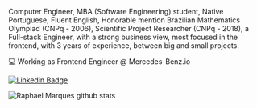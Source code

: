 Computer Engineer, MBA (Software Engineering) student, Native Portuguese, Fluent English, Honorable mention Brazilian Mathematics Olympiad (CNPq - 2006), Scientific Project Researcher (CNPq - 2018), a Full-stack Engineer, with a strong business view, most focused in the frontend, with 3 years of experience, between big and small projects. 

💻 Working as Frontend Engineer @ Mercedes-Benz.io

[![Linkedin Badge](https://img.shields.io/badge/-Raphael%20Marques-6633cc?style=flat-square&logo=Linkedin&logoColor=white&link=https://www.linkedin.com/in/raphael-marques-977411119/)](https://www.linkedin.com/in/raphaelmarques77/) 

![Raphael Marques github stats](https://github-readme-stats.vercel.app/api?username=raphael-ms&theme=yeblu&show_icons=true&count_private=true)
